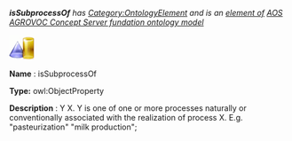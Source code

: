 ___isSubprocessOf__ 
 has
 [Category:OntologyElement](../../Category/OntologyElement "Category:OntologyElement") 
 and is an
 [element of](../../Property/ElementOf "Property:ElementOf") 
[AOS AGROVOC Concept Server fundation ontology model](../../Submissions/AOS_AGROVOC_Concept_Server_fundation_ontology_model "Submissions:AOS AGROVOC Concept Server fundation ontology model")_




  





[![ObjectProperty](../public/images/thumb/c/c3/ObjectProperty.gif/45px-ObjectProperty.gif)](../../Image/ObjectProperty.gif "ObjectProperty")


__Name__ 
 : isSubprocessOf
 



__Type:__ 
 owl:ObjectProperty
 



__Description__ 
 : Y <is subprocess of> X. Y is one of one or more processes naturally or conventionally associated with the realization of process X. E.g. "pasteurization" <is subprocess of> "milk production";